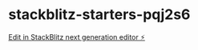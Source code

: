# stackblitz-starters-pqj2s6

[Edit in StackBlitz next generation editor ⚡️](https://stackblitz.com/~/github.com/juliadsouz/stackblitz-starters-pqj2s6)